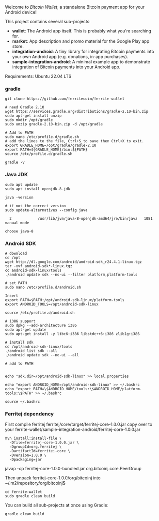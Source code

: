 Welcome to _Bitcoin Wallet_, a standalone Bitcoin payment app for your Android device!

This project contains several sub-projects:

 * __wallet__:
     The Android app itself. This is probably what you're searching for.
 * __market__:
     App description and promo material for the Google Play app store.
 * __integration-android__:
     A tiny library for integrating Bitcoin payments into your own Android app
     (e.g. donations, in-app purchases).
 * __sample-integration-android__:
     A minimal example app to demonstrate integration of Bitcoin payments into
     your Android app.

Requirements:
Ubuntu 22.04 LTS

### gradle
```
git clone https://github.com/ferritecoin/ferrite-wallet

# need Gradle 2.10
wget https://services.gradle.org/distributions/gradle-2.10-bin.zip
sudo apt-get install unzip
sudo mkdir /opt/gradle
sudo unzip gradle-2.10-bin.zip -d /opt/gradle

# Add to PATH
sudo nano /etc/profile.d/gradle.sh
# add the lines to the file, Ctrl+S to save then Ctrl+X to exit.
export GRADLE_HOME=/opt/gradle/gradle-2.10
export PATH=${GRADLE_HOME}/bin:${PATH}
source /etc/profile.d/gradle.sh

gradle -v
```

### Java JDK
```
sudo apt update
sudo apt install openjdk-8-jdk

java -version

# if not the correct version
sudo update-alternatives --config java

  2            /usr/lib/jvm/java-8-openjdk-amd64/jre/bin/java   1081      manual mode

choose java-8
```

### Android SDK
```
# download
cd /opt
wget http://dl.google.com/android/android-sdk_r24.4.1-linux.tgz
tar -xvf android-sdk*-linux.tgz
cd android-sdk-linux/tools
./android update sdk --no-ui --filter platform,platform-tools

# set PATH
sudo nano /etc/profile.d/android.sh

Insert
export PATH=$PATH:/opt/android-sdk-linux/platform-tools
export ANDROID_TOOLS=/opt/android-sdk-linux

source /etc/profile.d/android.sh

# i386 support
sudo dpkg --add-architecture i386
sudo apt-get update
sudo apt-get install -y libc6:i386 libstdc++6:i386 zlib1g:i386

# install sdk
cd /opt/android-sdk-linux/tools
./android list sdk --all
./android update sdk --no-ui --all

# add to PATH


echo "sdk.dir=/opt/android-sdk-linux" >> local.properties

echo "export ANDROID_HOME=/opt/android-sdk-linux" >> ~/.bashrc
echo "export PATH=\$ANDROID_HOME/tools:\$ANDROID_HOME/platform-tools:\$PATH" >> ~/.bashrc

source ~/.bashrc
```

### Ferritej dependency
First compile ferritej
ferritej/core/target/ferritej-core-1.0.0.jar
copy over to your 
ferrite-wallet/sample-integration-android/ferritej-core-1.0.0.jar
```
mvn install:install-file \
  -Dfile=ferritej-core-1.0.0.jar \
  -DgroupId=org.ferritej \
  -DartifactId=ferritej-core \
  -Dversion=1.0.0 \
  -Dpackaging=jar
```

javap -cp ferritej-core-1.0.0-bundled.jar org.bitcoinj.core.PeerGroup

Then unpack ferritej-core-1.0.0/org/bitcoinj into ~/.m2/repository/org/bitcoinj$

```
cd ferrite-wallet
sudo gradle clean build

```

You can build all sub-projects at once using Gradle:

`gradle clean build`
